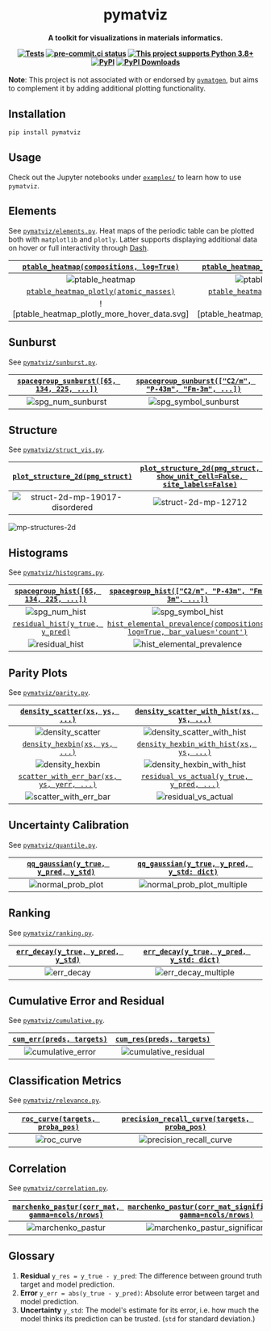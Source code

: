 <h1 align="center">pymatviz</h1>

<h4 align="center">

A toolkit for visualizations in materials informatics.

[![Tests](https://github.com/janosh/pymatviz/actions/workflows/test.yml/badge.svg)](https://github.com/janosh/pymatviz/actions/workflows/test.yml)
[![pre-commit.ci status](https://results.pre-commit.ci/badge/github/janosh/pymatviz/main.svg)](https://results.pre-commit.ci/latest/github/janosh/pymatviz/main)
[![This project supports Python 3.8+](https://img.shields.io/badge/Python-3.8+-blue.svg)](https://python.org/downloads)
[![PyPI](https://img.shields.io/pypi/v/pymatviz)](https://pypi.org/project/pymatviz)
[![PyPI Downloads](https://img.shields.io/pypi/dm/pymatviz)](https://pypistats.org/packages/pymatviz)

</h4>

**Note**: This project is not associated with or endorsed by [`pymatgen`](https://github.com/materialsproject/pymatgen), but aims to complement it by adding additional plotting functionality.

## Installation

```sh
pip install pymatviz
```

## Usage

Check out the Jupyter notebooks under [`examples/`](/examples) to learn how to use `pymatviz`.

## Elements

See [`pymatviz/elements.py`](pymatviz/elements.py). Heat maps of the periodic table can be plotted both with `matplotlib` and `plotly`. Latter supports displaying additional data on hover or full interactivity through [Dash](https://plotly.com/dash).

| [`ptable_heatmap(compositions, log=True)`](pymatviz/elements.py) | [`ptable_heatmap_ratio(comps_a, comps_b)`](pymatviz/elements.py) |
| :--------------------------------------------------------------: | :--------------------------------------------------------------: |
|                        ![ptable_heatmap]                         |                     ![ptable_heatmap_ratio]                      |
|  [`ptable_heatmap_plotly(atomic_masses)`](pymatviz/elements.py)  |  [`ptable_heatmap_plotly(compositions)`](pymatviz/elements.py)   |
|           ![ptable_heatmap_plotly_more_hover_data.svg]           |           ![ptable_heatmap_plotly_percent_labels.svg]            |

## Sunburst

See [`pymatviz/sunburst.py`](pymatviz/sunburst.py).

| [`spacegroup_sunburst([65, 134, 225, ...])`](pymatviz/sunburst.py) | [`spacegroup_sunburst(["C2/m", "P-43m", "Fm-3m", ...])`](pymatviz/sunburst.py) |
| :----------------------------------------------------------------: | :----------------------------------------------------------------------------: |
|                        ![spg_num_sunburst]                         |                             ![spg_symbol_sunburst]                             |

## Structure

See [`pymatviz/struct_vis.py`](pymatviz/struct_vis.py).

| [`plot_structure_2d(pmg_struct)`](pymatviz/struct_vis.py) | [`plot_structure_2d(pmg_struct, show_unit_cell=False, site_labels=False)`](pymatviz/struct_vis.py) |
| :-------------------------------------------------------: | :------------------------------------------------------------------------------------------------: |
|             ![struct-2d-mp-19017-disordered]              |                                       ![struct-2d-mp-12712]                                        |

![mp-structures-2d]

## Histograms

See [`pymatviz/histograms.py`](pymatviz/histograms.py).

| [`spacegroup_hist([65, 134, 225, ...])`](pymatviz/histograms.py) |          [`spacegroup_hist(["C2/m", "P-43m", "Fm-3m", ...])`](pymatviz/histograms.py)           |
| :--------------------------------------------------------------: | :---------------------------------------------------------------------------------------------: |
|                         ![spg_num_hist]                          |                                       ![spg_symbol_hist]                                        |
|    [`residual_hist(y_true, y_pred)`](pymatviz/histograms.py)     | [`hist_elemental_prevalence(compositions, log=True, bar_values='count')`](pymatviz/elements.py) |
|                         ![residual_hist]                         |                                  ![hist_elemental_prevalence]                                   |

## Parity Plots

See [`pymatviz/parity.py`](pymatviz/parity.py).

|      [`density_scatter(xs, ys, ...)`](pymatviz/parity.py)       | [`density_scatter_with_hist(xs, ys, ...)`](pymatviz/parity.py)  |
| :-------------------------------------------------------------: | :-------------------------------------------------------------: |
|                       ![density_scatter]                        |                  ![density_scatter_with_hist]                   |
|       [`density_hexbin(xs, ys, ...)`](pymatviz/parity.py)       |  [`density_hexbin_with_hist(xs, ys, ...)`](pymatviz/parity.py)  |
|                        ![density_hexbin]                        |                   ![density_hexbin_with_hist]                   |
| [`scatter_with_err_bar(xs, ys, yerr, ...)`](pymatviz/parity.py) | [`residual_vs_actual(y_true, y_pred, ...)`](pymatviz/parity.py) |
|                     ![scatter_with_err_bar]                     |                      ![residual_vs_actual]                      |

## Uncertainty Calibration

See [`pymatviz/quantile.py`](pymatviz/quantile.py).

| [`qq_gaussian(y_true, y_pred, y_std)`](pymatviz/quantile.py) | [`qq_gaussian(y_true, y_pred, y_std: dict)`](pymatviz/quantile.py) |
| :----------------------------------------------------------: | :----------------------------------------------------------------: |
|                     ![normal_prob_plot]                      |                    ![normal_prob_plot_multiple]                    |

## Ranking

See [`pymatviz/ranking.py`](pymatviz/ranking.py).

| [`err_decay(y_true, y_pred, y_std)`](pymatviz/ranking.py) | [`err_decay(y_true, y_pred, y_std: dict)`](pymatviz/ranking.py) |
| :-------------------------------------------------------: | :-------------------------------------------------------------: |
|                       ![err_decay]                        |                      ![err_decay_multiple]                      |

## Cumulative Error and Residual

See [`pymatviz/cumulative.py`](pymatviz/cumulative.py).

| [`cum_err(preds, targets)`](pymatviz/cumulative.py) | [`cum_res(preds, targets)`](pymatviz/cumulative.py) |
| :-------------------------------------------------: | :-------------------------------------------------: |
|                 ![cumulative_error]                 |               ![cumulative_residual]                |

## Classification Metrics

See [`pymatviz/relevance.py`](pymatviz/relevance.py).

| [`roc_curve(targets, proba_pos)`](pymatviz/relevance.py) | [`precision_recall_curve(targets, proba_pos)`](pymatviz/relevance.py) |
| :------------------------------------------------------: | :-------------------------------------------------------------------: |
|                       ![roc_curve]                       |                       ![precision_recall_curve]                       |

## Correlation

See [`pymatviz/correlation.py`](pymatviz/correlation.py).

| [`marchenko_pastur(corr_mat, gamma=ncols/nrows)`](pymatviz/correlation.py) | [`marchenko_pastur(corr_mat_significant_eval, gamma=ncols/nrows)`](pymatviz/correlation.py) |
| :------------------------------------------------------------------------: | :-----------------------------------------------------------------------------------------: |
|                            ![marchenko_pastur]                             |                            ![marchenko_pastur_significant_eval]                             |

## Glossary

1. **Residual** `y_res = y_true - y_pred`: The difference between ground truth target and model prediction.
2. **Error** `y_err = abs(y_true - y_pred)`: Absolute error between target and model prediction.
3. **Uncertainty** `y_std`: The model's estimate for its error, i.e. how much the model thinks its prediction can be trusted. (`std` for standard deviation.)

[cumulative_error]: https://raw.githubusercontent.com/janosh/pymatviz/main/assets/cumulative_error.svg
[cumulative_residual]: https://raw.githubusercontent.com/janosh/pymatviz/main/assets/cumulative_residual.svg
[density_hexbin_with_hist]: https://raw.githubusercontent.com/janosh/pymatviz/main/assets/density_hexbin_with_hist.svg
[density_hexbin]: https://raw.githubusercontent.com/janosh/pymatviz/main/assets/density_hexbin.svg
[density_scatter_with_hist]: https://raw.githubusercontent.com/janosh/pymatviz/main/assets/density_scatter_with_hist.svg
[density_scatter]: https://raw.githubusercontent.com/janosh/pymatviz/main/assets/density_scatter.svg
[err_decay_multiple]: https://raw.githubusercontent.com/janosh/pymatviz/main/assets/err_decay_multiple.svg
[err_decay]: https://raw.githubusercontent.com/janosh/pymatviz/main/assets/err_decay.svg
[hist_elemental_prevalence]: https://raw.githubusercontent.com/janosh/pymatviz/main/assets/hist_elemental_prevalence.svg
[marchenko_pastur_significant_eval]: https://raw.githubusercontent.com/janosh/pymatviz/main/assets/marchenko_pastur_significant_eval.svg
[marchenko_pastur]: https://raw.githubusercontent.com/janosh/pymatviz/main/assets/marchenko_pastur.svg
[mp-structures-2d]: https://raw.githubusercontent.com/janosh/pymatviz/main/assets/mp-structures-2d.svg
[normal_prob_plot_multiple]: https://raw.githubusercontent.com/janosh/pymatviz/main/assets/normal_prob_plot_multiple.svg
[normal_prob_plot]: https://raw.githubusercontent.com/janosh/pymatviz/main/assets/normal_prob_plot.svg
[precision_recall_curve]: https://raw.githubusercontent.com/janosh/pymatviz/main/assets/precision_recall_curve.svg
[ptable_heatmap_ratio]: https://raw.githubusercontent.com/janosh/pymatviz/main/assets/ptable_heatmap_ratio.svg
[ptable_heatmap]: https://raw.githubusercontent.com/janosh/pymatviz/main/assets/ptable_heatmap.svg
[ptable_heatmap_plotly_more_hover_data]: https://raw.githubusercontent.com/janosh/pymatviz/main/assets/ptable_heatmap_plotly_more_hover_data.svg
[ptable_heatmap_plotly_percent_labels]: https://raw.githubusercontent.com/janosh/pymatviz/main/assets/ptable_heatmap_plotly_percent_labels.svg
[residual_hist]: https://raw.githubusercontent.com/janosh/pymatviz/main/assets/residual_hist.svg
[residual_vs_actual]: https://raw.githubusercontent.com/janosh/pymatviz/main/assets/residual_vs_actual.svg
[roc_curve]: https://raw.githubusercontent.com/janosh/pymatviz/main/assets/roc_curve.svg
[scatter_with_err_bar]: https://raw.githubusercontent.com/janosh/pymatviz/main/assets/scatter_with_err_bar.svg
[spg_num_hist]: https://raw.githubusercontent.com/janosh/pymatviz/main/assets/spg_num_hist.svg
[spg_symbol_hist]: https://raw.githubusercontent.com/janosh/pymatviz/main/assets/spg_symbol_hist.svg
[spg_num_sunburst]: https://raw.githubusercontent.com/janosh/pymatviz/main/assets/spg_num_sunburst.svg
[spg_symbol_sunburst]: https://raw.githubusercontent.com/janosh/pymatviz/main/assets/spg_symbol_sunburst.svg
[struct-2d-mp-12712]: https://raw.githubusercontent.com/janosh/pymatviz/main/assets/struct-2d-mp-12712.svg
[struct-2d-mp-19017-disordered]: https://raw.githubusercontent.com/janosh/pymatviz/main/assets/struct-2d-mp-19017-disordered.svg
[true_pred_hist]: https://raw.githubusercontent.com/janosh/pymatviz/main/assets/true_pred_hist.svg
